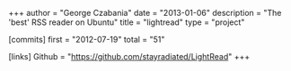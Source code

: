 +++
author = "George Czabania"
date = "2013-01-06"
description = "The 'best' RSS reader on Ubuntu"
title = "lightread"
type = "project"

[commits]
  first = "2012-07-19"
  total = "51"

[links]
  Github = "https://github.com/stayradiated/LightRead"
+++

